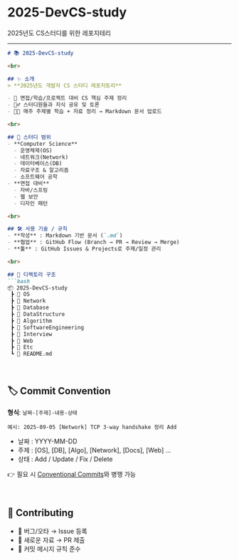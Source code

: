 # 2025-DevCS-study
2025년도 CS스터디를 위한 레포지테리

---

````markdown
# 📚 2025-DevCS-study

<br>

## ✨ 소개
> **2025년도 개발자 CS 스터디 레포지토리**

- 📖 면접/학습/프로젝트 대비 CS 핵심 주제 정리
- 🙋‍♂️ 스터디원들과 지식 공유 및 토론
- 🧑‍💻 매주 주제별 학습 + 자료 정리 → Markdown 문서 업로드

<br>

## 📌 스터디 범위
- **Computer Science**
  - 운영체제(OS)
  - 네트워크(Network)
  - 데이터베이스(DB)
  - 자료구조 & 알고리즘
  - 소프트웨어 공학
- **면접 대비**
  - 자바/스프링
  - 웹 보안
  - 디자인 패턴

<br>

## 🛠 사용 기술 / 규칙
- **작성** : Markdown 기반 문서 (`.md`)
- **협업** : GitHub Flow (Branch → PR → Review → Merge)
- **툴** : GitHub Issues & Projects로 주제/일정 관리

<br>

## 📂 디렉토리 구조
```bash
📦 2025-DevCS-study
 ┣ 📂 OS
 ┣ 📂 Network
 ┣ 📂 Database
 ┣ 📂 DataStructure
 ┣ 📂 Algorithm
 ┣ 📂 SoftwareEngineering
 ┣ 📂 Interview
 ┣ 📂 Web
 ┣ 📂 Etc
 ┗ 📜 README.md
````

<br>

## 🏷 Commit Convention

**형식**: `날짜-[주제]-내용-상태`

```
예시: 2025-09-05 [Network] TCP 3-way handshake 정리 Add
```

* 날짜 : YYYY-MM-DD
* 주제 : \[OS], \[DB], \[Algo], \[Network], \[Docs], \[Web] …
* 상태 : Add / Update / Fix / Delete

👉 필요 시 [Conventional Commits](https://www.conventionalcommits.org/ko/v1.0.0/)와 병행 가능

<br>

## 🤝 Contributing

* 🐛 버그/오타 → Issue 등록
* 📄 새로운 자료 → PR 제출
* 🔑 커밋 메시지 규칙 준수

<br>
